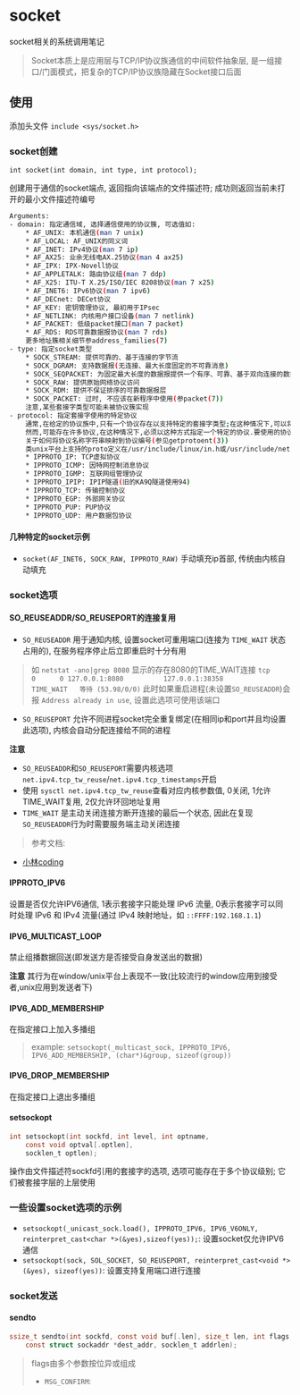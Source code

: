 # socket
socket相关的系统调用笔记

> Socket本质上是应用层与TCP/IP协议族通信的中间软件抽象层, 是一组接口/门面模式，把复杂的TCP/IP协议族隐藏在Socket接口后面

## 使用

添加头文件 `include <sys/socket.h>`

### socket创建

`int socket(int domain, int type, int protocol);`

创建用于通信的socket端点, 返回指向该端点的文件描述符; 成功则返回当前未打开的最小文件描述符编号
```sh
Arguments:
- domain: 指定通信域, 选择通信使用的协议簇, 可选值如:
    * AF_UNIX: 本机通信(man 7 unix)
    * AF_LOCAL: AF_UNIX的同义词
    * AF_INET: IPv4协议(man 7 ip)
    * AF_AX25: 业余无线电AX.25协议(man 4 ax25)
    * AF_IPX: IPX-Novell协议
    * AF_APPLETALK: 路由协议组(man 7 ddp)
    * AF_X25: ITU-T X.25/ISO/IEC 8208协议(man 7 x25)
    * AF_INET6: IPv6协议(man 7 ipv6)
    * AF_DECnet: DECet协议
    * AF_KEY: 密钥管理协议, 最初用于IPsec
    * AF_NETLINK: 内核用户接口设备(man 7 netlink)
    * AF_PACKET: 低级packet接口(man 7 packet)
    * AF_RDS: RDS可靠数据报协议(man 7 rds)
    更多地址簇相关细节参address_families(7)
- type: 指定socket类型
    * SOCK_STREAM: 提供可靠的、基于连接的字节流
    * SOCK_DGRAM: 支持数据报(无连接、最大长度固定的不可靠消息)
    * SOCK_SEQPACKET: 为固定最大长度的数据报提供一个有序、可靠、基于双向连接的数据传输路径,每次输入系统调用都要求使用者读取整个数据包
    * SOCK_RAW: 提供原始网络协议访问
    * SOCK_RDM: 提供不保证排序的可靠数据报层
    * SOCK_PACKET: 过时, 不应该在新程序中使用(参packet(7))
    注意,某些套接字类型可能未被协议簇实现
- protocol: 指定套接字使用的特定协议
    通常,在给定的协议族中,只有一个协议存在以支持特定的套接字类型;在这种情况下,可以将protocol指定为0
    然而,可能存在许多协议,在这种情况下,必须以这种方式指定一个特定的协议.要使用的协议号特定于要在其中进行通信的domain(参protocols(5))
    关于如何将协议名称字符串映射到协议编号(参见getprotoent(3))
    类unix平台上支持的proto定义在/usr/include/linux/in.h或/usr/include/netinet/in.h中, 部分示例如下:
    * IPPROTO_IP: TCP虚拟协议
    * IPPROTO_ICMP: 因特网控制消息协议
    * IPPROTO_IGMP: 互联网组管理协议
    * IPPROTO_IPIP: IPIP隧道(旧的KA9Q隧道使用94)
    * IPPROTO_TCP: 传输控制协议
    * IPPROTO_EGP: 外部网关协议
    * IPPROTO_PUP: PUP协议
    * IPPROTO_UDP: 用户数据包协议
```

#### 几种特定的socket示例

- `socket(AF_INET6, SOCK_RAW, IPPROTO_RAW)` 手动填充ip首部, 传统由内核自动填充

### socket选项

#### SO_REUSEADDR/SO_REUSEPORT的连接复用

- `SO_REUSEADDR` 用于通知内核, 设置socket可重用端口(连接为 `TIME_WAIT` 状态占用的), 在服务程序停止后立即重启时十分有用
> 如 `netstat -ano|grep 8080` 显示的存在8080的TIME_WAIT连接
`tcp        0      0 127.0.0.1:8080          127.0.0.1:38358         TIME_WAIT   等待 (53.98/0/0)`
> 此时如果重启进程(未设置`SO_REUSEADDR`)会报 `Address already in use`, 设置此选项可使用该端口
- `SO_REUSEPORT` 允许不同进程socket完全重复绑定(在相同ip和port并且均设置此选项), 内核会自动分配连接给不同的进程

**注意** 
- `SO_REUSEADDR`和`SO_REUSEPORT`需要内核选项`net.ipv4.tcp_tw_reuse`/`net.ipv4.tcp_timestamps`开启
- 使用 `sysctl net.ipv4.tcp_tw_reuse`查看对应内核参数值, 0关闭, 1允许TIME_WAIT复用, 2仅允许环回地址复用
- `TIME_WAIT` 是主动关闭连接方断开连接的最后一个状态, 因此在复现`SO_REUSEADDR`行为时需要服务端主动关闭连接

> 参考文档:
- [小林coding](https://zhuanlan.zhihu.com/p/450296852)

#### IPPROTO_IPV6

设置是否仅允许IPV6通信, 1表示套接字只能处理 IPv6 流量, 0表示套接字可以同时处理 IPv6 和 IPv4 流量(通过 IPv4 映射地址，如 `::FFFF:192.168.1.1`)

#### IPV6_MULTICAST_LOOP

禁止组播数据回送(即发送方是否接受自身发送出的数据)

**注意** 其行为在window/unix平台上表现不一致(比较流行的window应用到接受者,unix应用到发送者下)

#### IPV6_ADD_MEMBERSHIP

在指定接口上加入多播组

> example:
`setsockopt(_multicast_sock, IPPROTO_IPV6, IPV6_ADD_MEMBERSHIP, (char*)&group, sizeof(group))`

#### IPV6_DROP_MEMBERSHIP
在指定接口上退出多播组

#### setsockopt
```c
int setsockopt(int sockfd, int level, int optname,
    const void optval[.optlen],
    socklen_t optlen);
``` 

操作由文件描述符sockfd引用的套接字的选项, 选项可能存在于多个协议级别; 它们被套接字层的上层使用

### 一些设置socket选项的示例

- `setsockopt(_unicast_sock.load(), IPPROTO_IPV6, IPV6_V6ONLY, reinterpret_cast<char *>(&yes),sizeof(yes));`: 设置socket仅允许IPV6通信
- `setsockopt(sock, SOL_SOCKET, SO_REUSEPORT, reinterpret_cast<void *>(&yes), sizeof(yes))`: 设置支持复用端口进行连接

### socket发送

#### sendto

```c
ssize_t sendto(int sockfd, const void buf[.len], size_t len, int flags,
    const struct sockaddr *dest_addr, socklen_t addrlen);
```

> flags由多个参数按位异或组成
> - `MSG_CONFIRM`: